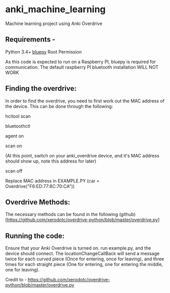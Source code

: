 # anki_machine_learning
Machine learning project using Anki Overdrive

## Requirements - 
Python 3.4+ 
[bluepy](https://github.com/IanHarvey/bluepy)
Root Permission

As this code is expected to run on a Raspberry PI, bluepy is required for communication. The default raspberry PI bluetooth installation WILL NOT WORK

## Finding the overdrive:

In order to find the overdrive, you need to first work out the MAC address of the device. This can be done through the following:

hcitool scan  

bluetoothctl

agent on

scan on 

(At this point, switch on your anki_overdrive device, and it's MAC address should show up, note this address for later)

scan off

Replace MAC address in EXAMPLE.PY (car = Overdrive("F6:ED:77:8C:70:CA"))

## Overdrive Methods: 

The necessary methods can be found in the following (github)[https://github.com/xerodotc/overdrive-python/blob/master/overdrive.py] 

## Running the code:

Ensure that your Anki Overdrive is  turned on. run example.py, and the device should connect. The locationChangeCallBack will send a message twice for each curved piece (Once for entering, once for leaving), and three times for each straight piece (One for entering, one for entering the middle, one for leaving).  


Credit to - https://github.com/xerodotc/overdrive-python/blob/master/overdrive.py
